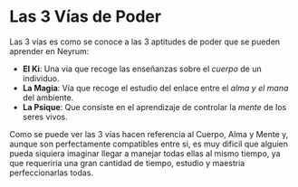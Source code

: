 # Las 3 Vías de Poder

Las 3 vías es como se conoce a las 3 aptitudes de poder que se pueden aprender en Neyrum:

* **El Ki**: Una via que recoge las enseñanzas sobre el _cuerpo_ de un individuo.
* **La Magia**: Vía que recoge el estudio del enlace entre el _alma y el mana_ del ambiente.
* **La Psique**: Que consiste en el aprendizaje de controlar la _mente_ de los seres vivos.

Como se puede ver las 3 vías hacen referencia al Cuerpo, Alma y Mente y, aunque son perfectamente compatibles entre si, es muy dificil que alguien pueda siquiera imaginar llegar a manejar todas ellas al mismo tiempo, ya que requeriria una gran cantidad de tiempo, estudio y maestria perfeccionarlas todas.
